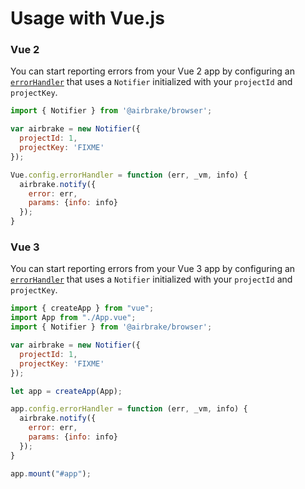 Usage with Vue.js
==================

### Vue 2

You can start reporting errors from your Vue 2 app by configuring an
[`errorHandler`](https://vuejs.org/v2/api/#errorHandler) that uses a `Notifier`
initialized with your `projectId` and `projectKey`.

```js
import { Notifier } from '@airbrake/browser';

var airbrake = new Notifier({
  projectId: 1,
  projectKey: 'FIXME'
});

Vue.config.errorHandler = function (err, _vm, info) {
  airbrake.notify({
    error: err,
    params: {info: info}
  });
}
```

### Vue 3

You can start reporting errors from your Vue 3 app by configuring an
[`errorHandler`](https://v3.vuejs.org/api/application-config.html#errorhandler)
that uses a `Notifier` initialized with your `projectId` and `projectKey`.

```js
import { createApp } from "vue";
import App from "./App.vue";
import { Notifier } from '@airbrake/browser';

var airbrake = new Notifier({
  projectId: 1,
  projectKey: 'FIXME'
});

let app = createApp(App);

app.config.errorHandler = function (err, _vm, info) {
  airbrake.notify({
    error: err,
    params: {info: info}
  });
}

app.mount("#app");
```
